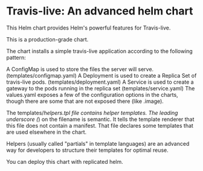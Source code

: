 # Travis-live: An advanced helm chart
This Helm chart provides Helm's powerful features for Travis-live.

This is a production-grade chart.

The chart installs a simple travis-live application according to the following pattern:

A ConfigMap is used to store the files the server will serve. (templates/configmap.yaml)
A Deployment is used to create a Replica Set of travis-live pods. (templates/deployment.yaml)
A Service is used to create a gateway to the pods running in the replica set (templates/service.yaml)
The values.yaml exposes a few of the configuration options in the charts, though there are some that are not exposed there (like .image).

The templates/_helpers.tpl file contains helper templates. The leading underscore (_) on the filename is semantic. It tells the template renderer that this file does not contain a manifest. That file declares some templates that are used elsewhere in the chart.

Helpers (usually called "partials" in template languages) are an advanced way for developers to structure their templates for optimal reuse.

You can deploy this chart with replicated helm.